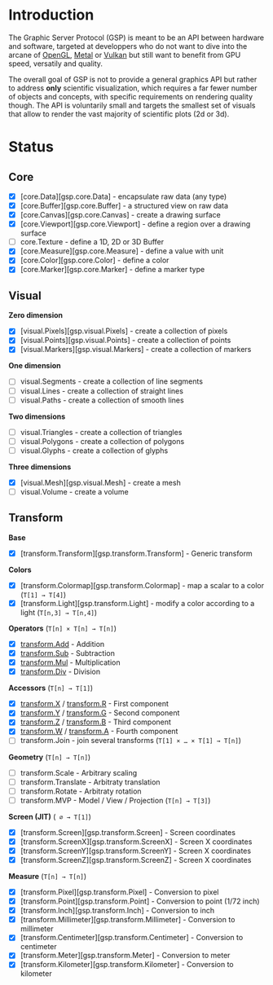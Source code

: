 # Introduction

The Graphic Server Protocol (GSP) is meant to be an API between hardware and software, targeted at developpers who do not want to dive into the arcane of [OpenGL], [Metal] or [Vulkan] but still want to benefit from GPU speed, versatily and quality.

The overall goal of GSP is not to provide a general graphics API but rather to address **only** scientific visualization, which requires a far fewer number of objects and concepts, with specific requirements on rendering quality though. The API is voluntarily small and targets the smallest set of visuals that allow to render the vast majority of scientific plots (2d or 3d).

[OpenGL]: https://www.opengl.org
[Metal]: https://developer.apple.com/metal
[Vulkan]: https://www.vulkan.org/


# Status

## Core

- [x] [core.Data][gsp.core.Data] - encapsulate raw data (any type)
- [x] [core.Buffer][gsp.core.Buffer] - a structured view on raw data
- [x] [core.Canvas][gsp.core.Canvas] - create a drawing surface  
- [x] [core.Viewport][gsp.core.Viewport] - define a region over a drawing surface
- [ ] core.Texture - define a 1D, 2D or 3D Buffer
- [x] [core.Measure][gsp.core.Measure] - define a value with unit
- [x] [core.Color][gsp.core.Color] - define a color
- [x] [core.Marker][gsp.core.Marker] - define a marker type

## Visual

**Zero dimension**

* [x] [visual.Pixels][gsp.visual.Pixels] - create a collection of pixels
* [x] [visual.Points][gsp.visual.Points] - create a collection of points
* [x] [visual.Markers][gsp.visual.Markers] - create a collection of markers

**One dimension**

* [ ] visual.Segments - create a collection of line segments
* [ ] visual.Lines - create a collection of straight lines
* [ ] visual.Paths - create a collection of smooth lines

**Two dimensions**

* [ ] visual.Triangles - create a collection of triangles
* [ ] visual.Polygons - create a collection of polygons
* [ ] visual.Glyphs - create a collection of glyphs

**Three dimensions**

* [x] [visual.Mesh][gsp.visual.Mesh] - create a mesh
* [ ] visual.Volume - create a volume

## Transform

**Base**

* [x] [transform.Transform][gsp.transform.Transform] - Generic transform

**Colors**

* [x] [transform.Colormap][gsp.transform.Colormap] - map a scalar to a color  (`T[1] → T[4]`)
* [x] [transform.Light][gsp.transform.Light] - modify a color according to a light  (`T[n,3] → T[n,4]`)

**Operators** (`T[n] × T[n] → T[n]`)
   
* [x] [transform.Add]() - Addition
* [x] [transform.Sub]() - Subtraction
* [x] [transform.Mul]() - Multiplication
* [x] [transform.Div]() - Division

**Accessors** (`T[n] → T[1]`)

* [x] [transform.X]() / [transform.R]() - First component
* [x] [transform.Y]() / [transform.G]() - Second component
* [x] [transform.Z]() / [transform.B]() - Third component
* [x] [transform.W]() / [transform.A]() - Fourth component
* [ ] transform.Join - join several transforms  (`T[1] × … × T[1] → T[n]`)

**Geometry** (`T[n] → T[n]`)

* [ ] transform.Scale - Arbitrary scaling
* [ ] transform.Translate - Arbitraty translation
* [ ] transform.Rotate - Arbitraty rotation
* [ ] transform.MVP - Model / View / Projection (`T[n] → T[3]`)

**Screen (JIT)** (` ∅ → T[1]`)

  * [x] [transform.Screen][gsp.transform.Screen] - Screen coordinates
  * [x] [transform.ScreenX][gsp.transform.ScreenX] - Screen X coordinates
  * [x] [transform.ScreenY][gsp.transform.ScreenY] - Screen X coordinates
  * [x] [transform.ScreenZ][gsp.transform.ScreenZ] - Screen X coordinates

**Measure**  (`T[n] → T[n]`)

  * [x] [transform.Pixel][gsp.transform.Pixel] - Conversion to pixel
  * [x] [transform.Point][gsp.transform.Point] - Conversion to point (1/72 inch)
  * [x] [transform.Inch][gsp.transform.Inch] - Conversion to inch
  * [x] [transform.Millimeter][gsp.transform.Millimeter] - Conversion to millimeter
  * [x] [transform.Centimeter][gsp.transform.Centimeter] - Conversion to centimeter
  * [x] [transform.Meter][gsp.transform.Meter] - Conversion to meter
  * [x] [transform.Kilometer][gsp.transform.Kilometer] - Conversion to kilometer
